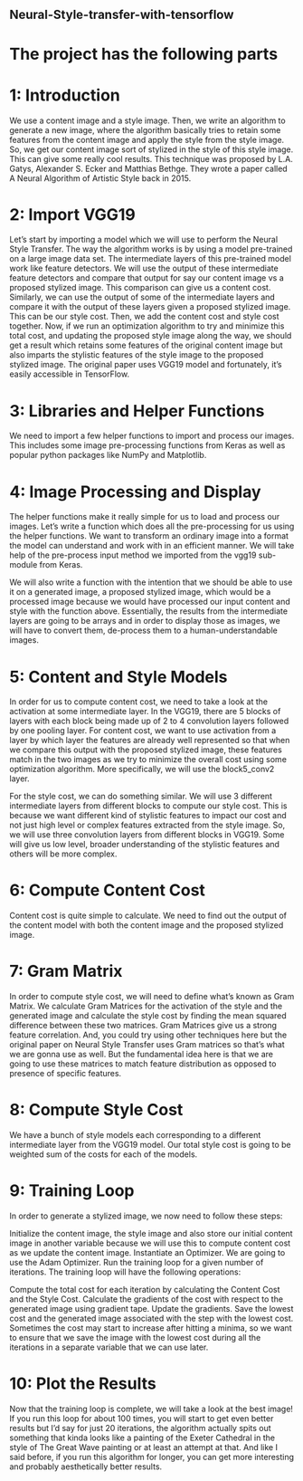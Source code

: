 ## Neural-Style-transfer-with-tensorflow

# The project has the following parts

# 1: Introduction
We use a content image and a style image. Then, we write an algorithm to generate a new image, where the algorithm basically tries to retain some features from the content image and apply the style from the style image. So, we get our content image sort of stylized in the style of this style image. This can give some really cool results. This technique was proposed by L.A. Gatys, Alexander S. Ecker and Matthias Bethge. They wrote a paper called A Neural Algorithm of Artistic Style back in 2015.

# 2: Import VGG19
Let’s start by importing a model which we will use to perform the Neural Style Transfer. The way the algorithm works is by using a model pre-trained on a large image data set. The intermediate layers of this pre-trained model work like feature detectors. We will use the output of these intermediate feature detectors and compare that output for say our content image vs a proposed stylized image. This comparison can give us a content cost. Similarly, we can use the output of some of the intermediate layers and compare it with the output of these layers given a proposed stylized image. This can be our style cost. Then, we add the content cost and style cost together. Now, if we run an optimization algorithm to try and minimize this total cost, and updating the proposed style image along the way, we should get a result which retains some features of the original content image but also imparts the stylistic features of the style image to the proposed stylized image. The original paper uses VGG19 model and fortunately, it’s easily accessible in TensorFlow.

# 3: Libraries and Helper Functions
We need to import a few helper functions to import and process our images. This includes some image pre-processing functions from Keras as well as popular python packages like NumPy and Matplotlib.

# 4: Image Processing and Display
The helper functions make it really simple for us to load and process our images. Let’s write a function which does all the pre-processing for us using the helper functions. We want to transform an ordinary image into a format the model can understand and work with in an efficient manner. We will take help of the pre-process input method we imported from the vgg19 sub-module from Keras.

We will also write a function with the intention that we should be able to use it on a generated image, a proposed stylized image, which would be a processed image because we would have processed our input content and style with the function above. Essentially, the results from the intermediate layers are going to be arrays and in order to display those as images, we will have to convert them, de-process them to a human-understandable images.

# 5: Content and Style Models
In order for us to compute content cost, we need to take a look at the activation at some intermediate layer. In the VGG19, there are 5 blocks of layers with each block being made up of 2 to 4 convolution layers followed by one pooling layer. For content cost, we want to use activation from a layer by which layer the features are already well represented so that when we compare this output with the proposed stylized image, these features match in the two images as we try to minimize the overall cost using some optimization algorithm. More specifically, we will use the block5_conv2 layer.

For the style cost, we can do something similar. We will use 3 different intermediate layers from different blocks to compute our style cost. This is because we want different kind of stylistic features to impact our cost and not just high level or complex features extracted from the style image. So, we will use three convolution layers from different blocks in VGG19. Some will give us low level, broader understanding of the stylistic features and others will be more complex.

# 6: Compute Content Cost
Content cost is quite simple to calculate. We need to find out the output of the content model with both the content image and the proposed stylized image.

# 7: Gram Matrix
In order to compute style cost, we will need to define what’s known as Gram Matrix. We calculate Gram Matrices for the activation of the style and the generated image and calculate the style cost by finding the mean squared difference between these two matrices. Gram Matrices give us a strong feature correlation. And, you could try using other techniques here but the original paper on Neural Style Transfer uses Gram matrices so that’s what we are gonna use as well. But the fundamental idea here is that we are going to use these matrices to match feature distribution as opposed to presence of specific features.

# 8: Compute Style Cost
We have a bunch of style models each corresponding to a different intermediate layer from the VGG19 model. Our total style cost is going to be weighted sum of the costs for each of the models.

# 9: Training Loop
In order to generate a stylized image, we now need to follow these steps:

Initialize the content image, the style image and also store our initial content image in another variable because we will use this to compute content cost as we update the content image.
Instantiate an Optimizer. We are going to use the Adam Optimizer.
Run the training loop for a given number of iterations.
The training loop will have the following operations:

Compute the total cost for each iteration by calculating the Content Cost and the Style Cost.
Calculate the gradients of the cost with respect to the generated image using gradient tape.
Update the gradients.
Save the lowest cost and the generated image associated with the step with the lowest cost. Sometimes the cost may start to increase after hitting a minima, so we want to ensure that we save the image with the lowest cost during all the iterations in a separate variable that we can use later.
# 10: Plot the Results
Now that the training loop is complete, we will take a look at the best image! If you run this loop for about 100 times, you will start to get even better results but I’d say for just 20 iterations, the algorithm actually spits out something that kinda looks like a painting of the Exeter Cathedral in the style of The Great Wave painting or at least an attempt at that. And like I said before, if you run this algorithm for longer, you can get more interesting and probably aesthetically better results.
